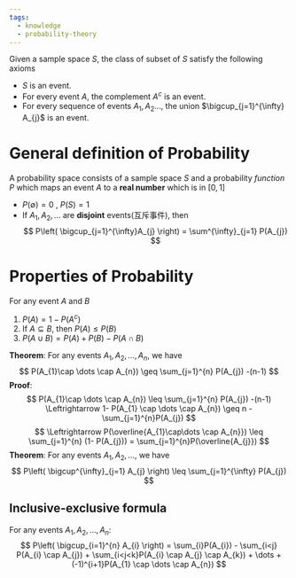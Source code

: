 ```yaml
---
tags:
  - knowledge
  - probability-theory
---
```

Given a sample space $S$, the class of subset of $S$ satisfy the following axioms
- $S$ is an event.
- For every event $A$, the complement $A^{c}$ is an event.
- For every sequence of events $A_{1}, A_{2}\dots$, the union $\bigcup_{j=1}^{\infty} A_{j}$ is an event.

# General definition of Probability
A probability space consists of a sample space $S$ and a probability *function* $P$  which maps an event $A$ to a **real number** which is in $[0,1]$ 
- $P(\emptyset) = 0$ , $P(S) = 1$
- If $A_{1}, A_{2}, \dots$ are **disjoint** events(互斥事件), then
$$
P\left( \bigcup_{j=1}^{\infty}A_{j} \right) = \sum^{\infty}_{j=1} P(A_{j})
$$

# Properties of Probability
For any event $A$ and $B$
1. $P(A) = 1- P(A^{c})$
2. If $A \subseteq B$, then $P(A) \leq P(B)$
3. $P(A \cup B) = P(A) + P(B) - P(A \cap B)$

**Theorem**: For any events $A_{1}, A_{2} ,\dots, A_{n}$, we have
$$
P(A_{1}\cap \dots \cap A_{n}) \geq \sum_{j=1}^{n} P(A_{j}) -(n-1)
$$
**Proof**: 
$$
P(A_{1}\cap \dots \cap A_{n}) \leq \sum_{j=1}^{n} P(A_{j}) -(n-1) \Leftrightarrow 1- P(A_{1} \cap \dots \cap A_{n}) \geq n - \sum_{j=1}^{n}P(A_{j})
$$
$$
\Leftrightarrow P(\overline{A_{1}\cap\dots \cap A_{n}}) \leq \sum_{j=1}^{n} (1- P(A_{j})) = \sum_{j=1}^{n}P(\overline{A_{j}})
$$
**Theorem**: For any events $A_{1}, A_{2}, \dots$, we have
$$
P\left( \bigcup^{\infty}_{j=1} A_{j} \right) \leq \sum_{j=1}^{\infty} P(A_{j})
$$

## Inclusive-exclusive formula
For any events $A_{1}, A_{2}, \dots, A_{n}$:
$$
P\left( \bigcup_{i=1}^{n} A_{i} \right) = \sum_{i}P(A_{i}) - \sum_{i<j} P(A_{i} \cap A_{j}) + \sum_{i<j<k}P(A_{i} \cap A_{j} \cap A_{k}) + \dots + (-1)^{i+1}P(A_{1} \cap \dots \cap A_{n})
$$
